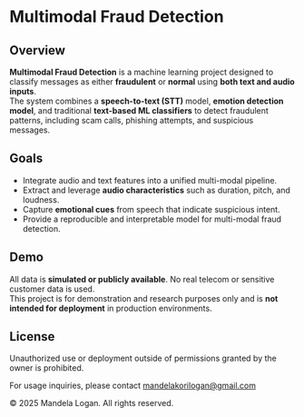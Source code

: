 # Multimodal Fraud Detection

## Overview

**Multimodal Fraud Detection** is a machine learning project designed to classify messages as either **fraudulent** or **normal** using **both text and audio inputs**.  
The system combines a **speech-to-text (STT)** model, **emotion detection model**, and traditional **text-based ML classifiers** to detect fraudulent patterns, including scam calls, phishing attempts, and suspicious messages.

## Goals

- Integrate audio and text features into a unified multi-modal pipeline.  
- Extract and leverage **audio characteristics** such as duration, pitch, and loudness.  
- Capture **emotional cues** from speech that indicate suspicious intent.  
- Provide a reproducible and interpretable model for multi-modal fraud detection.  

## Demo

All data is **simulated or publicly available**. No real telecom or sensitive customer data is used.  
This project is for demonstration and research purposes only and is **not intended for deployment** in production environments.

## License  
Unauthorized use or deployment outside of permissions granted by the owner is prohibited.

For usage inquiries, please contact mandelakorilogan@gmail.com

© 2025 Mandela Logan. All rights reserved.
